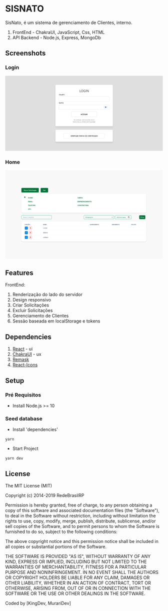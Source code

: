 # SISNATO

SisNato, é um sistema de gerenciamento de Clientes, interno.

1. FrontEnd - ChakraUI, JavaScript, Css, HTML
2. API Backend - Node.js, Express, MongoDb

## Screenshots

### Login

<img src="public\login.png">

### Home

<img src="public\home.png">

## Features

FrontEnd:

1. Renderização do lado do servidor
2. Design responsivo
3. Criar Solicitações
4. Excluir Solicitações
5. Gerenciamento de Clientes
6. Sessão baseada em localStorage e tokens

## Dependencies

1. [React](https://reactjs.org/docs/getting-started.html) - ui
2. [ChakraUI](https://v2.chakra-ui.com/getting-started) - ux
3. [Remask](https://github.com/brunobertolini/remask)
4. [React-Icons](https://react-icons.github.io/react-icons/)

## Setup

### Pré Requisitos

- Install Node.js >= 10

### Seed database

- Install 'dependencies'

```
yarn
```

- Start Project

```
yarn dev
```

<!-- ### Start backend - ALEXANDRE PREENCHER

- Go to 'backends/express'
- Install dependencies

```
yarn install
```

- Start backend

```
yarn run start
``` -->

## License

The MIT License (MIT)

Copyright (c) 2014-2019 RedeBrasilRP

Permission is hereby granted, free of charge, to any person obtaining a copy of this software and associated documentation files (the "Software"), to deal in the Software without restriction, including without limitation the rights to use, copy, modify, merge, publish, distribute, sublicense, and/or sell copies of the Software, and to permit persons to whom the Software is furnished to do so, subject to the following conditions:

The above copyright notice and this permission notice shall be included in all copies or substantial portions of the Software.

THE SOFTWARE IS PROVIDED "AS IS", WITHOUT WARRANTY OF ANY KIND, EXPRESS OR IMPLIED, INCLUDING BUT NOT LIMITED TO THE WARRANTIES OF MERCHANTABILITY, FITNESS FOR A PARTICULAR PURPOSE AND NONINFRINGEMENT. IN NO EVENT SHALL THE AUTHORS OR COPYRIGHT HOLDERS BE LIABLE FOR ANY CLAIM, DAMAGES OR OTHER LIABILITY, WHETHER IN AN ACTION OF CONTRACT, TORT OR OTHERWISE, ARISING FROM, OUT OF OR IN CONNECTION WITH THE SOFTWARE OR THE USE OR OTHER DEALINGS IN THE SOFTWARE.

Coded by [KingDev, MurariDev]
